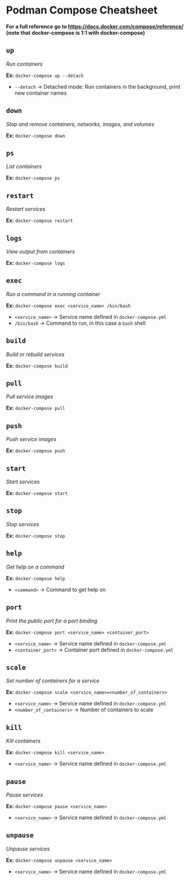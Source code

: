 # Podman Compose Cheatsheet

**For a full reference go to https://docs.docker.com/compose/reference/ (note that docker-compose is 1:1 with docker-compose)**

## ```up```

_Run containers_

**Ex:** ```docker-compose up --detach```

- ```--detach``` -> Detached mode: Run containers in the background, print new container names

## ```down```

_Stop and remove containers, networks, images, and volumes_

**Ex:** ```docker-compose down```

## ```ps```

_List containers_

**Ex:** ```docker-compose ps```

## ```restart```

_Restart services_

**Ex:** ```docker-compose restart```

## ```logs```

_View output from containers_

**Ex:** ```docker-compose logs```

## ```exec```

_Run a command in a running container_

**Ex:** ```docker-compose exec <service_name> /bin/bash```

- ```<service_name>``` -> Service name defined in ```docker-compose.yml```
- ```/bin/bash``` -> Command to run, in this case a ```bash``` shell

## ```build```

_Build or rebuild services_

**Ex:** ```docker-compose build```

## ```pull```

_Pull service images_

**Ex:** ```docker-compose pull```

## ```push```

_Push service images_

**Ex:** ```docker-compose push```

## ```start```

_Start services_

**Ex:** ```docker-compose start```

## ```stop```

_Stop services_

**Ex:** ```docker-compose stop```

## ```help```

_Get help on a command_

**Ex:** ```docker-compose help```

- ```<command>``` -> Command to get help on

## ```port```

_Print the public port for a port binding_

**Ex:** ```docker-compose port <service_name> <container_port>```

- ```<service_name>``` -> Service name defined in ```docker-compose.yml```
- ```<container_port>``` -> Container port defined in ```docker-compose.yml```

## ```scale```

_Set number of containers for a service_

**Ex:** ```docker-compose scale <service_name>=<number_of_containers>```

- ```<service_name>``` -> Service name defined in ```docker-compose.yml```
- ```<number_of_containers>``` -> Number of containers to scale

## ```kill```

_Kill containers_

**Ex:** ```docker-compose kill <service_name>```

- ```<service_name>``` -> Service name defined in ```docker-compose.yml```

## ```pause```

_Pause services_

**Ex:** ```docker-compose pause <service_name>```

- ```<service_name>``` -> Service name defined in ```docker-compose.yml```

## ```unpause```

_Unpause services_

**Ex:** ```docker-compose unpause <service_name>```

- ```<service_name>``` -> Service name defined in ```docker-compose.yml```
